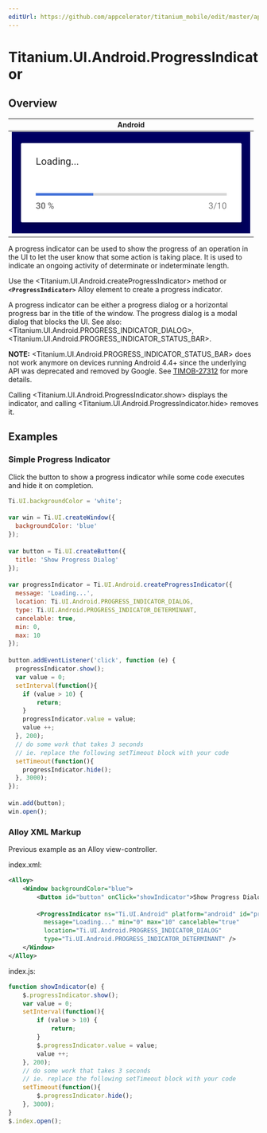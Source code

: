 ```yaml
---
editUrl: https://github.com/appcelerator/titanium_mobile/edit/master/apidoc/Titanium/UI/Android/ProgressIndicator.yml
---
```

# Titanium.UI.Android.ProgressIndicator

<TypeHeader/>

## Overview

| Android |
| ------- |
| ![Android](./progressIndicator_android.png) |

A progress indicator can be used to show the progress of an operation in the UI to let the
user know that some action is taking place. It is used to indicate an ongoing activity of
determinate or indeterminate length.

Use the <Titanium.UI.Android.createProgressIndicator> method or **`<ProgressIndicator>`** Alloy
element to create a progress indicator.

A progress indicator can be either a progress dialog or a horizontal progress bar in the title
of the window. The progress dialog is a modal dialog that blocks the UI. See also:
<Titanium.UI.Android.PROGRESS_INDICATOR_DIALOG>,
<Titanium.UI.Android.PROGRESS_INDICATOR_STATUS_BAR>.

**NOTE:** <Titanium.UI.Android.PROGRESS_INDICATOR_STATUS_BAR> does not work anymore on devices
running Android 4.4+ since the underlying API was deprecated and removed by Google. See
[TIMOB-27312](https://jira-archive.titaniumsdk.com/TIMOB-27312) for more details.

Calling <Titanium.UI.Android.ProgressIndicator.show> displays the indicator,
and calling <Titanium.UI.Android.ProgressIndicator.hide> removes it.

## Examples

### Simple Progress Indicator

Click the button to show a progress indicator while
some code executes and hide it on completion.

``` js
Ti.UI.backgroundColor = 'white';

var win = Ti.UI.createWindow({
  backgroundColor: 'blue'
});

var button = Ti.UI.createButton({
  title: 'Show Progress Dialog'
});

var progressIndicator = Ti.UI.Android.createProgressIndicator({
  message: 'Loading...',
  location: Ti.UI.Android.PROGRESS_INDICATOR_DIALOG,
  type: Ti.UI.Android.PROGRESS_INDICATOR_DETERMINANT,
  cancelable: true,
  min: 0,
  max: 10
});

button.addEventListener('click', function (e) {
  progressIndicator.show();
  var value = 0;
  setInterval(function(){
    if (value > 10) {
        return;
    }
    progressIndicator.value = value;
    value ++;
  }, 200);
  // do some work that takes 3 seconds
  // ie. replace the following setTimeout block with your code
  setTimeout(function(){
    progressIndicator.hide();
  }, 3000);
});

win.add(button);
win.open();
```

### Alloy XML Markup

Previous example as an Alloy view-controller.

index.xml:
``` xml
<Alloy>
    <Window backgroundColor="blue">
        <Button id="button" onClick="showIndicator">Show Progress Dialog</Button>

        <ProgressIndicator ns="Ti.UI.Android" platform="android" id="progressIndicator"
          message="Loading..." min="0" max="10" cancelable="true"
          location="Ti.UI.Android.PROGRESS_INDICATOR_DIALOG"
          type="Ti.UI.Android.PROGRESS_INDICATOR_DETERMINANT" />
    </Window>
</Alloy>
```

index.js:
``` js
function showIndicator(e) {
    $.progressIndicator.show();
    var value = 0;
    setInterval(function(){
        if (value > 10) {
            return;
        }
        $.progressIndicator.value = value;
        value ++;
    }, 200);
    // do some work that takes 3 seconds
    // ie. replace the following setTimeout block with your code
    setTimeout(function(){
        $.progressIndicator.hide();
    }, 3000);
}
$.index.open();
```

<ApiDocs/>

